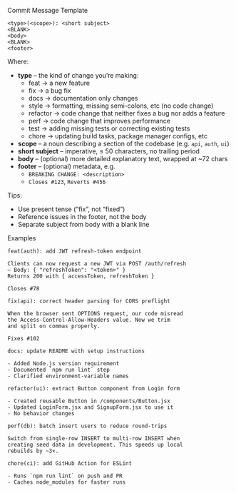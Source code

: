 Commit Message Template
```text
<type>(<scope>): <short subject>
<BLANK>
<body>
<BLANK>
<footer>
```

Where:
- **type** – the kind of change you’re making:
  - feat     → a new feature
  - fix      → a bug fix
  - docs     → documentation only changes
  - style    → formatting, missing semi-colons, etc (no code change)
  - refactor → code change that neither fixes a bug nor adds a feature
  - perf     → code change that improves performance
  - test     → adding missing tests or correcting existing tests
  - chore    → updating build tasks, package manager configs, etc
- **scope** – a noun describing a section of the codebase (e.g. `api`, `auth`, `ui`)
- **short subject** – imperative, ≤ 50 characters, no trailing period
- **body** – (optional) more detailed explanatory text, wrapped at ~72 chars
- **footer** – (optional) metadata, e.g.  
    - `BREAKING CHANGE: <description>`  
    - `Closes #123`, `Reverts #456`

Tips:
- Use present tense (“fix”, not “fixed”)
- Reference issues in the footer, not the body
- Separate subject from body with a blank line

Examples

```text
feat(auth): add JWT refresh-token endpoint

Clients can now request a new JWT via POST /auth/refresh  
– Body: { "refreshToken": "<token>" }  
Returns 200 with { accessToken, refreshToken }  

Closes #78
```

```text
fix(api): correct header parsing for CORS preflight

When the browser sent OPTIONS request, our code misread
the Access-Control-Allow-Headers value. Now we trim
and split on commas properly.

Fixes #102
```

```text
docs: update README with setup instructions

- Added Node.js version requirement
- Documented `npm run lint` step
- Clarified environment-variable names
```

```text
refactor(ui): extract Button component from Login form

- Created reusable Button in /components/Button.jsx
- Updated LoginForm.jsx and SignupForm.jsx to use it
- No behavior changes
```

```text
perf(db): batch insert users to reduce round-trips

Switch from single-row INSERT to multi-row INSERT when
creating seed data in development. This speeds up local
rebuilds by ~3×.
```

```text
chore(ci): add GitHub Action for ESLint

- Runs `npm run lint` on push and PR
- Caches node_modules for faster runs
```
